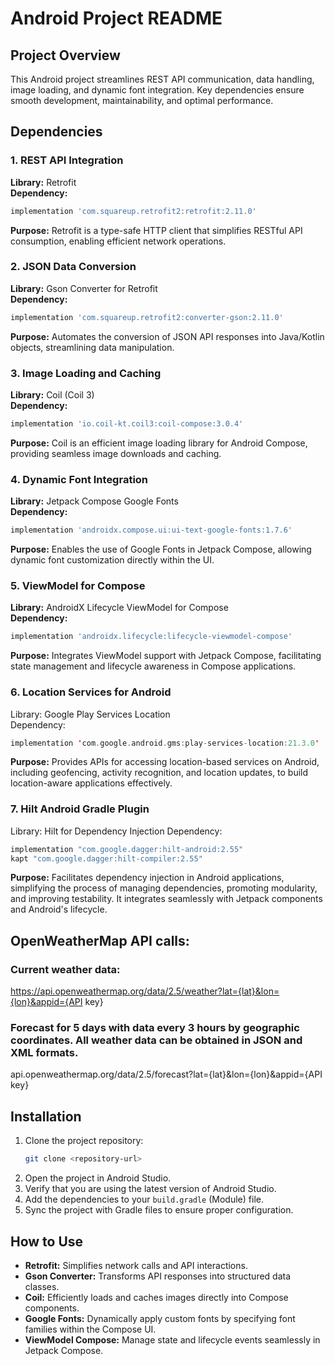 # Android Project README

## Project Overview
This Android project streamlines REST API communication, data handling, image loading, and dynamic font integration. Key dependencies ensure smooth development, maintainability, and optimal performance.

## Dependencies

### 1. REST API Integration
**Library:** Retrofit  
**Dependency:**
```gradle
implementation 'com.squareup.retrofit2:retrofit:2.11.0'
```
**Purpose:** Retrofit is a type-safe HTTP client that simplifies RESTful API consumption, enabling efficient network operations.

### 2. JSON Data Conversion
**Library:** Gson Converter for Retrofit  
**Dependency:**
```gradle
implementation 'com.squareup.retrofit2:converter-gson:2.11.0'
```
**Purpose:** Automates the conversion of JSON API responses into Java/Kotlin objects, streamlining data manipulation.

### 3. Image Loading and Caching
**Library:** Coil (Coil 3)  
**Dependency:**
```gradle
implementation 'io.coil-kt.coil3:coil-compose:3.0.4'
```
**Purpose:** Coil is an efficient image loading library for Android Compose, providing seamless image downloads and caching.

### 4. Dynamic Font Integration
**Library:** Jetpack Compose Google Fonts  
**Dependency:**
```gradle
implementation 'androidx.compose.ui:ui-text-google-fonts:1.7.6'
```
**Purpose:** Enables the use of Google Fonts in Jetpack Compose, allowing dynamic font customization directly within the UI.

### 5. ViewModel for Compose
**Library:** AndroidX Lifecycle ViewModel for Compose  
**Dependency:**
```gradle
implementation 'androidx.lifecycle:lifecycle-viewmodel-compose'
```
**Purpose:** Integrates ViewModel support with Jetpack Compose, facilitating state management and lifecycle awareness in Compose applications.

### 6. Location Services for Android  
Library: Google Play Services Location  
Dependency:  

```kotlin
implementation 'com.google.android.gms:play-services-location:21.3.0'
```

**Purpose:** Provides APIs for accessing location-based services on Android, including geofencing, activity recognition, and location updates, to build location-aware applications effectively.

### 7. Hilt Android Gradle Plugin
Library: Hilt for Dependency Injection
Dependency:

```kotlin
implementation "com.google.dagger:hilt-android:2.55"
kapt "com.google.dagger:hilt-compiler:2.55"
```

**Purpose:** Facilitates dependency injection in Android applications, simplifying the process of managing dependencies, promoting modularity, and improving testability. It integrates seamlessly with Jetpack components and Android's lifecycle.

## OpenWeatherMap API calls:

### Current weather data:
https://api.openweathermap.org/data/2.5/weather?lat={lat}&lon={lon}&appid={API key}

### Forecast for 5 days with data every 3 hours by geographic coordinates. All weather data can be obtained in JSON and XML formats.
api.openweathermap.org/data/2.5/forecast?lat={lat}&lon={lon}&appid={API key}

## Installation
1. Clone the project repository:
   ```bash
   git clone <repository-url>
   ```
2. Open the project in Android Studio.
3. Verify that you are using the latest version of Android Studio.
4. Add the dependencies to your `build.gradle` (Module) file.
5. Sync the project with Gradle files to ensure proper configuration.

## How to Use
- **Retrofit:** Simplifies network calls and API interactions.
- **Gson Converter:** Transforms API responses into structured data classes.
- **Coil:** Efficiently loads and caches images directly into Compose components.
- **Google Fonts:** Dynamically apply custom fonts by specifying font families within the Compose UI.
- **ViewModel Compose:** Manage state and lifecycle events seamlessly in Jetpack Compose.



